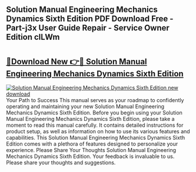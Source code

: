 ## Solution Manual Engineering Mechanics Dynamics Sixth Edition PDF Download Free - Part-j3x User Guide Repair - Service Owner Edition clLWm

# <h2><a href="http://bc60639.oget.top/?id=Solution+Manual+Engineering+Mechanics+Dynamics+Sixth+Edition">🔗Download New 👉🔴 Solution Manual Engineering Mechanics Dynamics Sixth Edition</a></h2>

[![Solution Manual Engineering Mechanics Dynamics Sixth Edition new download](https://i.imgur.com/5g1atiW.png)](http://bc60639.oget.top/?id=Solution+Manual+Engineering+Mechanics+Dynamics+Sixth+Edition)
Your Path to Success This manual serves as your roadmap to confidently operating and maintaining your new Solution Manual Engineering Mechanics Dynamics Sixth Edition. Before you begin using your Solution Manual Engineering Mechanics Dynamics Sixth Edition, please take a moment to read this manual carefully. It contains detailed instructions for product setup, as well as information on how to use its various features and capabilities. This Solution Manual Engineering Mechanics Dynamics Sixth Edition comes with a plethora of features designed to personalize your experience. Please Share Your Thoughts Solution Manual Engineering Mechanics Dynamics Sixth Edition. Your feedback is invaluable to us. Please share your thoughts and suggestions.
